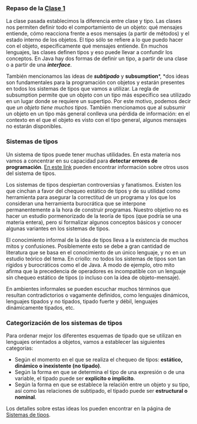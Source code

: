 ### []()Repaso de la [Clase 1](unq-clases-2012c2-clase-1)
La clase pasada establecimos la diferencia entre clase y tipo. Las clases nos permiten definir todo el comportamiento de un objeto: qué mensajes entiende, cómo reacciona frente a esos mensajes (a partir de métodos) y el estado interno de los objetos. El tipo sólo se refiere a lo que puedo hacer con el objeto, específicamente qué mensajes entiende. En muchos lenguajes, las clases definen tipos y eso puede llevar a confundir los conceptos. En Java hay dos formas de definir un tipo, a partir de una clase o a partir de una ***interface***.


También mencionamos las ideas de ***subtipado*** y **subsumption***, *dos ideas son fundamentales para la programación con objetos y estarán presentes en todos los sistemas de tipos que vamos a utilizar. La regla de subsumption permite que un objeto con un tipo más específico sea utilizado en un lugar donde se requiere un supertipo. Por este motivo, podemos decir que *un objeto tiene muchos tipos*. También mencionamos que al subsumir un objeto en un tipo más general conlleva una pérdida de información: en el contexto en el que el objeto es visto con el tipo general, algunos mensajes no estarán disponibles.


### []()Sistemas de tipos


Un sistema de tipos puede tener muchas utilidades. En esta materia nos vamos a concentrar en su capacidad para **detectar errores de programación**. [En este link](http://uqbar-wiki.org/index.php?title=Esquemas_de_Tipado#Sistemas_de_tipos) pueden encontrar información sobre otros usos del sistema de tipos. 


Los sistemas de tipos despiertan controversias y fanatismos. Existen los que cinchan a favor del chequeo estático de tipos y de su utilidad como herramienta para asegurar la correctitud de un programa y los que los consideran una herramienta burocrática que se interpone permanentemente a la hora de construir programas. 
Nuestro objetivo no es hacer un estudio pormenorizado de la teoría de tipos (que podría se una materia entera), pero sí formalizar algunos conceptos básicos y conocer algunas variantes en los sistemas de tipos.


El conocimiento informal de la idea de tipos lleva a la existencia de muchos mitos y confusiones. Posiblemente esto se debe a gran cantidad de literatura que se basa en el conocimiento de un único lenguaje, y no en un estudio teórico del tema. En criollo: no todos los sistemas de tipos son tan rígidos y burocráticos como el de Java.
A modo de ejemplo, otro mito afirma que la precedencia de operadores es incompatible con un lenguaje sin chequeo estático de tipos (o incluso con la idea de objeto-mensaje).


En ambientes informales se pueden escuchar muchos términos que resultan contradictorios o vagamente definidos, como lenguajes dinámicos, lenguajes tipados y no tipados, tipado fuerte y débil, lenguajes dinámicamente tipados, etc. 
### []()Categorización de los sistemas de tipos

Para ordenar mejor los diferentes esquemas de tipado que se utilizan en lenguajes orientados a objetos, vamos a establecer las siguientes categorías:

* Según el momento en el que se realiza el chequeo de tipos: **estático, dinámico o inexistente (no tipado)**.
* Según la forma en que se determina el tipo de una expresión o de una variable, el tipado puede ser **explícito o implícito**.
* Según la forma en que se establece la relación entre un objeto y su tipo, así como las relaciones de subtipado, el tipado puede ser **estructural o nominal**.

Los detalles sobre estas ideas los pueden encontrar en la página de [Sistemas de tipos](conceptos-tipos-binding-sistemas-de-tipos).